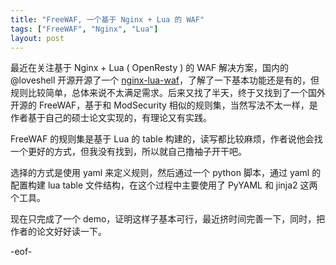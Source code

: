```yaml
---
title: "FreeWAF, 一个基于 Nginx + Lua 的 WAF"
tags: ["FreeWAF", "Nginx", "Lua"]
layout: post
---
```


最近在关注基于 Nginx + Lua ( OpenResty ) 的 WAF 解决方案，国内的 @loveshell 开源开源了一个 [nginx-lua-waf](https://github.com/loveshell/nginx-lua-waf)，了解了一下基本功能还是有的，但规则比较简单，总体来说不太满足需求。后来又找了半天，终于又找到了一个国外开源的 FreeWAF，基于和 ModSecurity 相似的规则集，当然写法不太一样，是作者基于自己的硕士论文实现的，有理论又有实践。



FreeWAF 的规则集是基于 Lua 的 table 构建的，读写都比较麻烦，作者说他会找一个更好的方式，但我没有找到，所以就自己撸袖子开干吧。



选择的方式是使用 yaml 来定义规则，然后通过一个 python 脚本，通过 yaml 的配置构建 lua table 文件结构，在这个过程中主要使用了 PyYAML 和 jinja2 这两个工具。



现在只完成了一个 demo，证明这样子基本可行，最近挤时间完善一下，同时，把作者的论文好好读一下。

-eof-